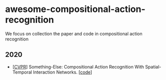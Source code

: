 # awesome-compositional-action-recognition
We focus on collection the paper and code in compositional action recognition

## 2020

- [[CVPR](https://openaccess.thecvf.com/content_CVPR_2020/papers/Materzynska_Something-Else_Compositional_Action_Recognition_With_Spatial-Temporal_Interaction_Networks_CVPR_2020_paper.pdf)] Something-Else: Compositional Action Recognition With Spatial-Temporal Interaction Networks. [[code](https://github.com/joaanna/something_else)]
